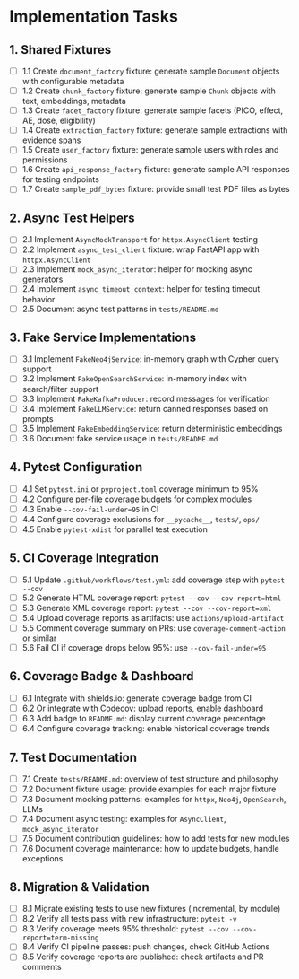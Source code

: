 # Implementation Tasks

## 1. Shared Fixtures

- [ ] 1.1 Create `document_factory` fixture: generate sample `Document` objects with configurable metadata
- [ ] 1.2 Create `chunk_factory` fixture: generate sample `Chunk` objects with text, embeddings, metadata
- [ ] 1.3 Create `facet_factory` fixture: generate sample facets (PICO, effect, AE, dose, eligibility)
- [ ] 1.4 Create `extraction_factory` fixture: generate sample extractions with evidence spans
- [ ] 1.5 Create `user_factory` fixture: generate sample users with roles and permissions
- [ ] 1.6 Create `api_response_factory` fixture: generate sample API responses for testing endpoints
- [ ] 1.7 Create `sample_pdf_bytes` fixture: provide small test PDF files as bytes

## 2. Async Test Helpers

- [ ] 2.1 Implement `AsyncMockTransport` for `httpx.AsyncClient` testing
- [ ] 2.2 Implement `async_test_client` fixture: wrap FastAPI app with `httpx.AsyncClient`
- [ ] 2.3 Implement `mock_async_iterator`: helper for mocking async generators
- [ ] 2.4 Implement `async_timeout_context`: helper for testing timeout behavior
- [ ] 2.5 Document async test patterns in `tests/README.md`

## 3. Fake Service Implementations

- [ ] 3.1 Implement `FakeNeo4jService`: in-memory graph with Cypher query support
- [ ] 3.2 Implement `FakeOpenSearchService`: in-memory index with search/filter support
- [ ] 3.3 Implement `FakeKafkaProducer`: record messages for verification
- [ ] 3.4 Implement `FakeLLMService`: return canned responses based on prompts
- [ ] 3.5 Implement `FakeEmbeddingService`: return deterministic embeddings
- [ ] 3.6 Document fake service usage in `tests/README.md`

## 4. Pytest Configuration

- [ ] 4.1 Set `pytest.ini` or `pyproject.toml` coverage minimum to 95%
- [ ] 4.2 Configure per-file coverage budgets for complex modules
- [ ] 4.3 Enable `--cov-fail-under=95` in CI
- [ ] 4.4 Configure coverage exclusions for `__pycache__`, `tests/`, `ops/`
- [ ] 4.5 Enable `pytest-xdist` for parallel test execution

## 5. CI Coverage Integration

- [ ] 5.1 Update `.github/workflows/test.yml`: add coverage step with `pytest --cov`
- [ ] 5.2 Generate HTML coverage report: `pytest --cov --cov-report=html`
- [ ] 5.3 Generate XML coverage report: `pytest --cov --cov-report=xml`
- [ ] 5.4 Upload coverage reports as artifacts: use `actions/upload-artifact`
- [ ] 5.5 Comment coverage summary on PRs: use `coverage-comment-action` or similar
- [ ] 5.6 Fail CI if coverage drops below 95%: use `--cov-fail-under=95`

## 6. Coverage Badge & Dashboard

- [ ] 6.1 Integrate with shields.io: generate coverage badge from CI
- [ ] 6.2 Or integrate with Codecov: upload reports, enable dashboard
- [ ] 6.3 Add badge to `README.md`: display current coverage percentage
- [ ] 6.4 Configure coverage tracking: enable historical coverage trends

## 7. Test Documentation

- [ ] 7.1 Create `tests/README.md`: overview of test structure and philosophy
- [ ] 7.2 Document fixture usage: provide examples for each major fixture
- [ ] 7.3 Document mocking patterns: examples for `httpx`, `Neo4j`, `OpenSearch`, LLMs
- [ ] 7.4 Document async testing: examples for `AsyncClient`, `mock_async_iterator`
- [ ] 7.5 Document contribution guidelines: how to add tests for new modules
- [ ] 7.6 Document coverage maintenance: how to update budgets, handle exceptions

## 8. Migration & Validation

- [ ] 8.1 Migrate existing tests to use new fixtures (incremental, by module)
- [ ] 8.2 Verify all tests pass with new infrastructure: `pytest -v`
- [ ] 8.3 Verify coverage meets 95% threshold: `pytest --cov --cov-report=term-missing`
- [ ] 8.4 Verify CI pipeline passes: push changes, check GitHub Actions
- [ ] 8.5 Verify coverage reports are published: check artifacts and PR comments
